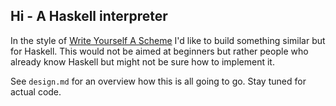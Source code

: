 ## Hi - A Haskell interpreter

In the style of [Write Yourself A Scheme][wyas] I'd like to build
something similar but for Haskell. This would not be aimed at
beginners but rather people who already know Haskell but might not be
sure how to implement it.

See `design.md` for an overview how this is all going to go. Stay
tuned for actual code.

[wyas]: https://en.wikibooks.org/wiki/Write_Yourself_a_Scheme_in_48_Hours
